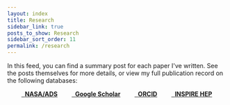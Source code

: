 ```yaml
---
layout: index
title: Research
sidebar_link: true
posts_to_show: Research
sidebar_sort_order: 11
permalink: /research
---
```


In this feed, you can find a summary post for each paper I've written. See the posts themselves for more details, or view my full publication record on the following databases:

<div style="justify-content: space-evenly;display: flex;flex-flow: row wrap;">
<a class="button" href="https://ui.adsabs.harvard.edu/search/q=orcid%3A0000-0002-1544-1381&sort=date+desc" aria-label='NASA/ADS'>
	<i class="fa fa-search" style='transform:scaleX(-1)'></i>&nbsp;&nbsp;<b>NASA/ADS</b>
</a>

<a class="button" href="https://scholar.google.com/citations?user=ukPpar4AAAAJ" aria-label='Google Scholar'>
	<i class="fa-brands fa-google-scholar"></i>&nbsp;&nbsp;<b>Google Scholar</b>
</a>

<a class="button" href="https://orcid.org/0000-0002-1544-1381" aria-label='ORCID'>
	<i class="fa-brands fa-orcid"></i>&nbsp;&nbsp;<b>ORCID</b>
</a>

<a class="button" href="https://inspirehep.net/authors/2917145" aria-label='INSPIRE HEP'>
	<i class="fa-solid fa-circle-exclamation" style='transform:scaleY(-1)'></i>&nbsp;&nbsp;<b>INSPIRE HEP</b>
</a>
</div>